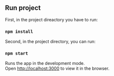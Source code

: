 ## Run project

First, in the project direactory you have to run:

### `npm install`

Second, in the project directory, you can run:

### `npm start`

Runs the app in the development mode.\
Open [http://localhost:3000](http://localhost:3000) to view it in the browser.
